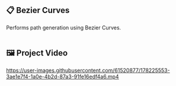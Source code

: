 ## 📋 Bezier Curves
Performs path generation using Bezier Curves.
<br/><br/>


## 🖼 Project Video
https://user-images.githubusercontent.com/61520877/178225553-3ae1e7f4-1a0e-4b2d-87a3-91fe16edf4a6.mp4
